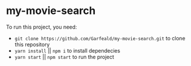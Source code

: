 # my-movie-search

To run this project, you need:
- `git clone https://github.com/Garfeald/my-movie-search.git` to clone this repository
- `yarn install` || `npm i` to install dependecies
- `yarn start` || `npm start` to run the project
